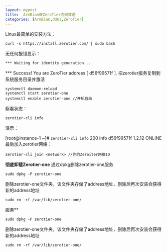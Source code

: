 ```yaml
---
layout: mypost
title:  ArmBian做ZeroTier内网穿透
categories: [ArmBian,ddns,ZeroTier]
---
```

Linux最简单的安装方法：

    curl -s https://install.zerotier.com/ | sudo bash

无任何报错显示：

    *** Waiting for identity generation...

*** Success! You are ZeroTier address [ d56f99571f ].
把zerotier服务复制到系统服务目录并激活

    systemctl daemon-reload
    systemctl start zerotier-one
    systemctl enable zerotier-one //开机启动

察看状态：

    zerotier-cli info

演示：

[root@instance-1 ~]# `zerotier-cli info`
200 info d56f99571f 1.2.12 ONLINE
最后加入zerotier网络：

    zerotier-cli join <network> //你的Zeroiter网络ID

**彻底卸载Zerotier-one**
通过dpkg删除zerotier-one服务

    sudo dpkg -P zerotier-one

删除zerotier-one文件夹，该文件夹存储了address地址，删除后再次安装会获得新的address地址

    sudo rm -rf /var/lib/zerotier-one/


服务**

    sudo dpkg -P zerotier-one

删除zerotier-one文件夹，该文件夹存储了address地址，删除后再次安装会获得新的address地址

    sudo rm -rf /var/lib/zerotier-one/


